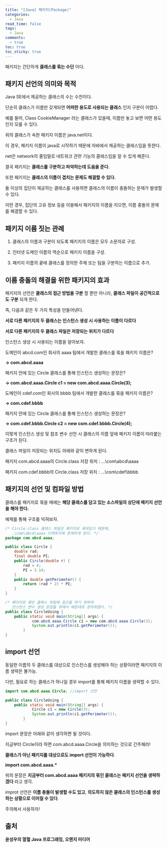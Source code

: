 ```yaml
---
title: "[Java] 패키지(Package)"
categories:
  - Java
read_time: false
tags:
  - Java
comments:
  - true
toc: true
toc_sticky: true
---
```

패키지는 간단하게 __클래스를 묶는 수단__ 이다.

## 패키지 선언의 의미와 목적
Java SE에서 제공하는 클래스의 수는 수천이다.

단순히 클래스가 이름만 갖게되면 __어떠한 용도로 사용되는 클래스__ 인지 구분이 어렵다.

예를 들어, Class CookieManager 라는 클래스가 있을때, 이름만 놓고 보면 어떤 용도인지 모를 수 있다.

위의 클래스가 속한 패키지 이름은 java.net이다.

이 경우, 패키지 이름이 java로 시작하기 때문에 자바에서 제공하는 클래스임을 뜻한다.

net은 network의 줄임말로 네트워크 관련 기능의 클래스임을 알 수 있게 해준다.

결국 패키지는 __클래스를 구분하고 파악하는데 도움을 준다.__

또한 패키지는 __클래스의 이름이 겹치는 문제도 해결할 수 있다.__

둘 이상의 집단이 제공하는 클래스를 사용하면 클래스의 이름이 충돌하는 문제가 발생할 수 있다.

이런 경우, 집단의 고유 정보 등을 이용해서 패키지의 이름을 지으면, 이름 충돌의 문제를 해결할 수 있다.

## 패키지 이름 짓는 관례
1. 클래스의 이름과 구분이 되도록 패키지의 이름은 모두 소문자로 구성.

2. 인터넷 도메인 이름의 역순으로 패키지 이름을 구성.

3. 패키지 이름의 끝에 클래스를 정의한 주체 또는 팀을 구분하는 이름으로 추가.

## 이름 충돌의 해결을 위한 패키지의 효과
패키지의 선언은 __클래스의 접근 방법을 구분__ 할 뿐만 아니라, __클래스 파일이 공간적으로도 구분__ 되게 한다.

즉, 다음과 같은 두 가지 특성을 만들어낸다.

__서로 다른 패키지의 두 클래스는 인스턴스 생성 시 사용하는 이름이 다르다__

__서로 다른 패키지의 두 클래스 파일은 저장되는 위치가 다르다__

인스턴스 생성 시 사용되는 이름을 알아보자.

도메인이 abcd.com인 회사의 aaaa 팀에서 개발한 클래스를 묶을 패키지 이름은?

__-> com.abcd.aaaa__

패키지 안에 있는 Circle 클래스를 통해 인스턴스 생성하는 문장은?

__-> com.abcd.aaaa.Circle c1 = new com.abcd.aaaa.Circle(3);__

도메인이 cdef.com인 회사의 bbbb 팀에서 개발한 클래스를 묶을 패키지 이름은?

__-> com.cdef.bbbb__

패키지 안에 있는 Circle 클래스를 통해 인스턴스 생성하는 문장은?

__-> com.cdef.bbbb.Circle c2 = new com.cdef.bbbb.Circle(4);__


이렇게 인스턴스 생성 및 참조 변수 선언 시 클래스의 이름 앞에 패키지 이름이 따라붙는 구조가 된다.

클래스 파일이 저장되는 위치도 아래와 같이 변하게 된다.

패키지 com.abcd.aaaa의 Circle.class 저장 위치 : ...\com\abcd\aaaa

패키지 com.cdef.bbbb의 Circle.class 저장 위치 : ...\com\cdef\bbbb

## 패키지의 선언 및 컴파일 방법
클래스를 패키지로 묶을 때에는 __해당 클래스를 담고 있는 소스파일의 상단에 패키지 선언을 해야 한다.__

예제를 통해 구조를 익혀보자.

```java
/* Circle.class 클래스 파일은 패키지로 묶여있기 때문에,
   .\com\abcd\aaaa 디렉토리에 존재하게 된다. */
package com.abcd.aaaa;

public class Circle {
	double rad;
	final double PI;
	public Circle(double r) {
		rad = r;
		PI = 3.14;
	}
	public double getPerimeter() {
		return (rad * 2) * PI;
	}
}
```

```java
/* 패키지로 묶인 클래스 파일에 접근을 하기 위하여 
   인스턴스 변수 생성 문장을 위에서 배운대로 정의하였다. */
public class CircleUsing {
	public static void main(String[] args) {
			com.abcd.aaaa.Circle c1 = new com.abcd.aaaa.Circle(3);
			System.out.println(c1.getPerimeter());
		}
}
```

## import 선언
동일한 이름의 두 클래스를 대상으로 인스턴스를 생성해야 하는 상황이라면 패키지의 이름 생략은 불가능.

다만, 필요로 하는 클래스가 하나일 경우 import를 통해 패키지 이름을 생략할 수 있다.

```java
import com.abcd.aaaa.Circle; //import 선언

public class CircleUsing {
	public static void main(String[] args) {
			Circle c1 = new Circle(3);
			System.out.println(c1.getPerimeter());
		}
}
```

import 문장은 아래와 같이 생각하면 될 것이다.

지금부터 Circle이라 하면 com.abcd.aaaa.Circle을 의미하는 것으로 간주해라!

__클래스가 아닌 패키지를 대상으로도 import 선언이 가능하다__.

__import com.abcd.aaaa.*__

위의 문장은 __지금부터 com.abcd.aaaa 패키지의 묶인 클래스는 패키지 선언을 생략하겠다__ 라고 생각.

improt 선언은 __이름 충돌이 발생할 수도 있고__, __의도하지 않은 클래스의 인스턴스를 생성하는 상황으로 이어질 수 있다__.

주의해서 사용하자!

## 출처 
__윤성우의 열혈 Java 프로그래밍, 오렌지 미디어__